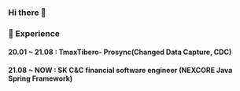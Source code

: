### Hi there 👋

### 💫 Experience
#### 20.01 ~ 21.08 : TmaxTibero- Prosync(Changed Data Capture, CDC)
#### 21.08 ~ NOW : SK C&C financial software engineer (NEXCORE Java Spring Framework)

<!--
**archymi/archymi** is a ✨ _special_ ✨ repository because its `README.md` (this file) appears on your GitHub profile.

Here are some ideas to get you started:

- 🔭 I’m currently working on ...
- 🌱 I’m currently learning ...
- 👯 I’m looking to collaborate on ...
- 🤔 I’m looking for help with ...
- 💬 Ask me about ...
- 📫 How to reach me: ...
- 😄 Pronouns: ...
- ⚡ Fun fact: ...
-->
